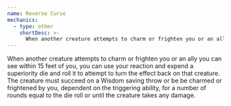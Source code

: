 ```yaml
---
name: Reverse Curse
mechanics:
  - type: other
    shortDesc: >-
      When another creature attempts to charm or frighten you or an ally you can see within 15 feet of you, you can use your reaction and expend a superiority die and roll it to attempt to turn the effect back on that creature. The creature must succeed on a Wisdom saving throw or be be charmed or frightened by you, dependent on the triggering ability, for a number of rounds equal to the die roll or until the creature takes any damage.
---
```

When another creature attempts to charm or frighten you or an ally you can see within 15 feet of you, you can use your reaction and expend a superiority die and roll it to attempt to turn the effect back on that creature. The creature must succeed on a Wisdom saving throw or be be charmed or frightened by you, dependent on the triggering ability, for a number of rounds equal to the die roll or until the creature takes any damage.
